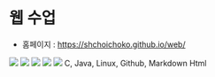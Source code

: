 # 웹 수업
- 홈페이지 : https://shchoichoko.github.io/web/


<img src="1.png"/>
<img src="https://img.shields.io/badge/-C%20%EC%96%B8%EC%96%B4-lightgrey"/>
<img src="https://img.shields.io/badge/-LINUX-critical"/>
<img src="https://img.shields.io/badge/-Github-informational"/>
<img src="https://img.shields.io/badge/-HTML-brightgreen"/>
C, Java, Linux, Github, Markdown
Html